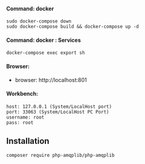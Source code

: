 #### Command: docker 
```
sudo docker-compose down
sudo docker-compose build && docker-compose up -d
```

#### Command: docker  : Services
```
docker-compose exec export sh
```

#### Browser: 
- browser: http://localhost:801

#### Workbench:
```
host: 127.0.0.1 (System/LocalHost port)
port: 33063 (System/LocalHost PC Port)
username: root
pass: root
``` 

## Installation
```
composer require php-amqplib/php-amqplib

```
